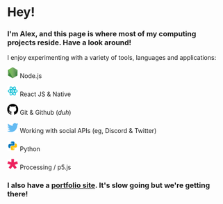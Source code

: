 # Hey!

### I'm Alex, and this page is where most of my computing projects reside. Have a look around!

I enjoy experimenting with a variety of tools, languages and applications:

<img 
    alt="Node Icon"
    width="25px"
    src="https://raw.githubusercontent.com/howe-oh/howe-oh/master/assets/node.png"
/>
Node.js

<img
    alt="React Icon"
    width="25px"
    src="https://raw.githubusercontent.com/howe-oh/howe-oh/master/assets/react.png" 
/>
React JS & Native

<img
    alt="Github Icon"
    width="25px"
    src="https://raw.githubusercontent.com/howe-oh/howe-oh/f356e8f615822197466972aad74772599149f61b/assets/github.svg"
/>
Git & Github (*duh*)

<img
    alt="Twitter Icon"
    width="25px"
    src="https://raw.githubusercontent.com/howe-oh/howe-oh/f356e8f615822197466972aad74772599149f61b/assets/twitter.svg"
/>
Working with social APIs (eg, Discord & Twitter)

<img
    alt="Python Icon"
    width="25px"
    src="https://raw.githubusercontent.com/howe-oh/howe-oh/master/assets/python.png"
/>
Python

<img
    alt="P5 Icon"
    width="25px"
    src="https://raw.githubusercontent.com/howe-oh/howe-oh/master/assets/p5js.png"
/>
Processing / p5.js

### I also have a [portfolio site](https://ah-pf.co.uk). It's slow going but we're getting there!